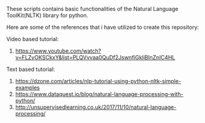 These scripts contains basic functionalities of the Natural Language ToolKit(NLTK) library for python.

Here are some of the references that i have utilized to create this repository:

Video based tutorial:
1) https://www.youtube.com/watch?v=FLZvOKSCkxY&list=PLQVvvaa0QuDf2JswnfiGkliBInZnIC4HL

Text based tutorial:
1) https://dzone.com/articles/nlp-tutorial-using-python-nltk-simple-examples
2) https://www.dataquest.io/blog/natural-language-processing-with-python/
3) http://unsupervisedlearning.co.uk/2017/11/10/natural-language-processing/
